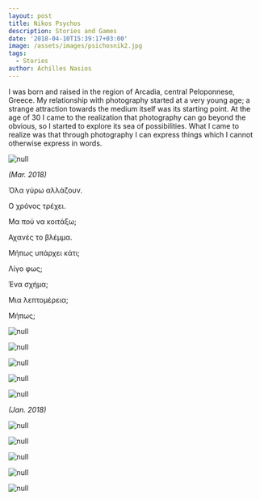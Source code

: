 ```yaml
---
layout: post
title: Nikos Psychos
description: Stories and Games
date: '2018-04-10T15:39:17+03:00'
image: /assets/images/psichosnik2.jpg
tags:
  - Stories
author: Achilles Nasios
---
```

I was born and raised in the region of Arcadia, central Peloponnese, Greece. My relationship with photography started at a very young age; a strange attraction towards the medium itself was its starting point. At the age of 30 I came to the realization that photography can go beyond the obvious, so I started to explore its sea of possibilities. What I came to realize was that through photography I can express things which I cannot otherwise express in words.


![null](/assets/images/psichosn-present-met.jpg#full)

_(Mar. 2018)_

Όλα γύρω αλλάζουν.

Ο χρόνος τρέχει.

Μα πού να κοιτάξω;

Αχανές το βλέμμα.

Μήπως υπάρχει κάτι;

Λίγο φως;

Ένα σχήμα;

Μια λεπτομέρεια;

Μήπως;

![null](/assets/images/psychosn_met11.jpg)

![null](/assets/images/psychosn_met12.jpg)

![null](/assets/images/psychosn_met13.jpg)

![null](/assets/images/psychosn_met14.jpg)


![null](/assets/images/psichosn-presentation.jpg#full)

_(Jan. 2018)_

![null](/assets/images/psichosnik1.jpg)

![null](/assets/images/psichosnik2.jpg)

![null](/assets/images/psichosnik3.jpg)

![null](/assets/images/psichosnik4.jpg)

![null](/assets/images/psichosnik5.jpg)

